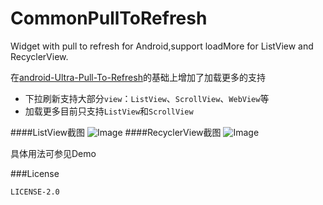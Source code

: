 # CommonPullToRefresh
Widget with pull to refresh for Android,support loadMore for ListView and RecyclerView.

在[android-Ultra-Pull-To-Refresh](https://github.com/liaohuqiu/android-Ultra-Pull-To-Refresh)的基础上增加了加载更多的支持
* 下拉刷新支持大部分`view`：`ListView`、`ScrollView`、`WebView`等
* 加载更多目前只支持`ListView`和`ScrollView`

####ListView截图
 ![Image](https://github.com/Chanven/CommonPullToRefresh/blob/master/raw/listview.gif)
####RecyclerView截图
 ![Image](https://github.com/Chanven/CommonPullToRefresh/blob/master/raw/recyclerview.gif)
 
 具体用法可参见Demo
 
###License
 
    LICENSE-2.0

